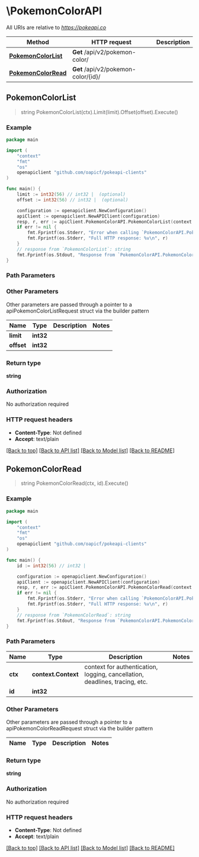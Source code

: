 # \PokemonColorAPI

All URIs are relative to *https://pokeapi.co*

Method | HTTP request | Description
------------- | ------------- | -------------
[**PokemonColorList**](PokemonColorAPI.md#PokemonColorList) | **Get** /api/v2/pokemon-color/ | 
[**PokemonColorRead**](PokemonColorAPI.md#PokemonColorRead) | **Get** /api/v2/pokemon-color/{id}/ | 



## PokemonColorList

> string PokemonColorList(ctx).Limit(limit).Offset(offset).Execute()



### Example

```go
package main

import (
	"context"
	"fmt"
	"os"
	openapiclient "github.com/oapicf/pokeapi-clients"
)

func main() {
	limit := int32(56) // int32 |  (optional)
	offset := int32(56) // int32 |  (optional)

	configuration := openapiclient.NewConfiguration()
	apiClient := openapiclient.NewAPIClient(configuration)
	resp, r, err := apiClient.PokemonColorAPI.PokemonColorList(context.Background()).Limit(limit).Offset(offset).Execute()
	if err != nil {
		fmt.Fprintf(os.Stderr, "Error when calling `PokemonColorAPI.PokemonColorList``: %v\n", err)
		fmt.Fprintf(os.Stderr, "Full HTTP response: %v\n", r)
	}
	// response from `PokemonColorList`: string
	fmt.Fprintf(os.Stdout, "Response from `PokemonColorAPI.PokemonColorList`: %v\n", resp)
}
```

### Path Parameters



### Other Parameters

Other parameters are passed through a pointer to a apiPokemonColorListRequest struct via the builder pattern


Name | Type | Description  | Notes
------------- | ------------- | ------------- | -------------
 **limit** | **int32** |  | 
 **offset** | **int32** |  | 

### Return type

**string**

### Authorization

No authorization required

### HTTP request headers

- **Content-Type**: Not defined
- **Accept**: text/plain

[[Back to top]](#) [[Back to API list]](../README.md#documentation-for-api-endpoints)
[[Back to Model list]](../README.md#documentation-for-models)
[[Back to README]](../README.md)


## PokemonColorRead

> string PokemonColorRead(ctx, id).Execute()



### Example

```go
package main

import (
	"context"
	"fmt"
	"os"
	openapiclient "github.com/oapicf/pokeapi-clients"
)

func main() {
	id := int32(56) // int32 | 

	configuration := openapiclient.NewConfiguration()
	apiClient := openapiclient.NewAPIClient(configuration)
	resp, r, err := apiClient.PokemonColorAPI.PokemonColorRead(context.Background(), id).Execute()
	if err != nil {
		fmt.Fprintf(os.Stderr, "Error when calling `PokemonColorAPI.PokemonColorRead``: %v\n", err)
		fmt.Fprintf(os.Stderr, "Full HTTP response: %v\n", r)
	}
	// response from `PokemonColorRead`: string
	fmt.Fprintf(os.Stdout, "Response from `PokemonColorAPI.PokemonColorRead`: %v\n", resp)
}
```

### Path Parameters


Name | Type | Description  | Notes
------------- | ------------- | ------------- | -------------
**ctx** | **context.Context** | context for authentication, logging, cancellation, deadlines, tracing, etc.
**id** | **int32** |  | 

### Other Parameters

Other parameters are passed through a pointer to a apiPokemonColorReadRequest struct via the builder pattern


Name | Type | Description  | Notes
------------- | ------------- | ------------- | -------------


### Return type

**string**

### Authorization

No authorization required

### HTTP request headers

- **Content-Type**: Not defined
- **Accept**: text/plain

[[Back to top]](#) [[Back to API list]](../README.md#documentation-for-api-endpoints)
[[Back to Model list]](../README.md#documentation-for-models)
[[Back to README]](../README.md)

